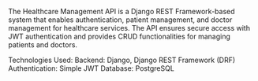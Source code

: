 The Healthcare Management API is a Django REST Framework-based system that enables authentication, patient management, and doctor management for healthcare services.
The API ensures secure access with JWT authentication and provides CRUD functionalities for managing patients and doctors.

Technologies Used:
Backend: Django, Django REST Framework (DRF)
Authentication: Simple JWT
Database: PostgreSQL
